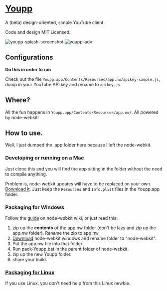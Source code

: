 # [Youpp](http://ambrosechua.github.io/Youpp)

A (beta) design-oriented, simple YouTube client.

Code and design MIT Licensed.

![youpp-splash-screenshot](https://f.cloud.github.com/assets/1705906/2428935/f84a0d7a-ac62-11e3-9ebe-b44484338afc.png)
![youpp-adv](https://f.cloud.github.com/assets/1705906/2428934/f81a83f2-ac62-11e3-9366-a7c71c58c09b.png)

## Configurations

**Do this in order to run**

Check out the file `Youpp.app/Contents/Resources/app.nw/apikey-sample.js`, dump in your YouTube API key and rename to `apikey.js`.

## Where?

All the fun happens in `Youpp.app/Contents/Resources/app.nw/`. All powered by node-webkit!

## How to use.

Well, I just dumped the .app folder here because I left the node-webkit.

### Developing or running on a Mac

Just clone this and you will find the app sitting in the folder without the need to compile anything.

Problem is, node-webkit updates will have to be replaced on your own. [Download it](https://github.com/rogerwang/node-webkit/#downloads). Just keep the `Resources` and `Info.plist` files in the Youpp.app folder.

### Packaging for Windows

Follow the [guide](https://github.com/rogerwang/node-webkit/wiki/How-to-package-and-distribute-your-apps#wiki-windows-1) on node-webkit wiki, or just read this:

1. zip up the **contents** of the app.nw folder (don't be lazy and zip up the app.nw folder). Rename the zip to app.nw
2. [Download](https://github.com/rogerwang/node-webkit/#downloads) node-webkit windows and rename folder to "node-webkit".
3. Put the app.nw file into that folder.
4. Run pack-Youpp.bat in the parent folder of node-webkit.
5. zip up the new Youpp folder.
6. share your build.

### [Packaging for Linux](https://github.com/rogerwang/node-webkit/wiki/How-to-package-and-distribute-your-apps#wiki-linux)

If you use Linux, you don't need help from this Linux newbie.
